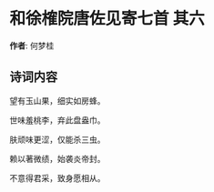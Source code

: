 # 和徐榷院唐佐见寄七首  其六

**作者**: 何梦桂

## 诗词内容

望有玉山果，细实如房蜂。

世味羞桃李，弃此盘盎巾。

肤顽味更涩，仅能杀三虫。

赖以著微绩，始袭炎帝封。

不意得君采，致身愿相从。

